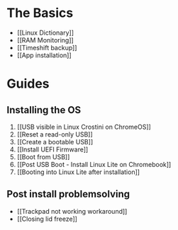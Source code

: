 # The Basics
- [[Linux Dictionary]]
- [[RAM Monitoring]]
- [[Timeshift backup]]
- [[App installation]]

# Guides
## Installing the OS
1. [[USB visible in Linux Crostini on ChromeOS]]
2. [[Reset a read-only USB]]
3. [[Create a bootable USB]]
4. [[Install UEFI Firmware]]
5. [[Boot from USB]]
6. [[Post USB Boot - Install Linux Lite on Chromebook]]
7. [[Booting into Linux Lite after installation]]
## Post install problemsolving
- [[Trackpad not working workaround]]
- [[Closing lid freeze]]